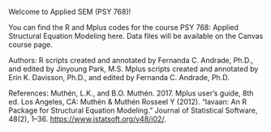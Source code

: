 Welcome to Applied SEM (PSY 768)!

You can find the R and Mplus codes for the course PSY 768: Applied Structural Equation Modeling here. Data files will be available on the Canvas course page.

Authors:
R scripts created and annotated by Fernanda C. Andrade, Ph.D., and edited by Jinyoung Park, M.S.
Mplus scripts created and annotated by Erin K. Davisson, Ph.D., and edited by Fernanda C. Andrade, Ph.D.

References:
Muthén, L.K., and B.O. Muthén. 2017. Mplus user’s guide, 8th ed. Los Angeles, CA: Muthén & Muthén
Rosseel Y (2012). “lavaan: An R Package for Structural Equation Modeling.” Journal of Statistical Software, 48(2), 1–36. https://www.jstatsoft.org/v48/i02/.

